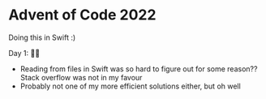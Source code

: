 # Advent of Code 2022

Doing this in Swift :)

Day 1: 🌟🌟
- Reading from files in Swift was so hard to figure out for some reason?? Stack overflow was not in my favour
- Probably not one of my more efficient solutions either, but oh well
